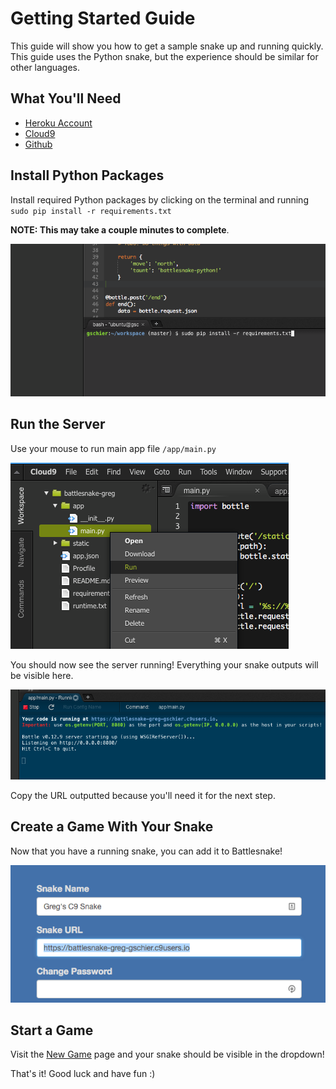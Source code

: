 # Getting Started Guide

This guide will show you how to get a sample snake up and running quickly. This guide uses the
Python snake, but the experience should be similar for other languages.


## What You'll Need

- [Heroku Account](https://heroku.com)
- [Cloud9](https://c9.io)
- [Github](https://github.com)


## Install Python Packages

Install required Python packages by clicking on the terminal and running
 `sudo pip install -r requirements.txt`

**NOTE: This may take a couple minutes to complete**.

![Install requirements](/static/img/setup/requirements.png)


## Run the Server

Use your mouse to run main app file `/app/main.py`

![Run the server](/static/img/setup/run.png)

You should now see the server running! Everything your snake outputs will be visible here.

![Monitoring the server](/static/img/setup/running.png)

Copy the URL outputted because you'll need it for the next step.


## Create a Game With Your Snake

Now that you have a running snake, you can add it to Battlesnake!

![Battlesnake Team](/static/img/setup/team.png)


## Start a Game

Visit the [New Game](http://www.battlesnake.io/app/game/new) page and your snake should be visible
in the dropdown!

That's it! Good luck and have fun :)
